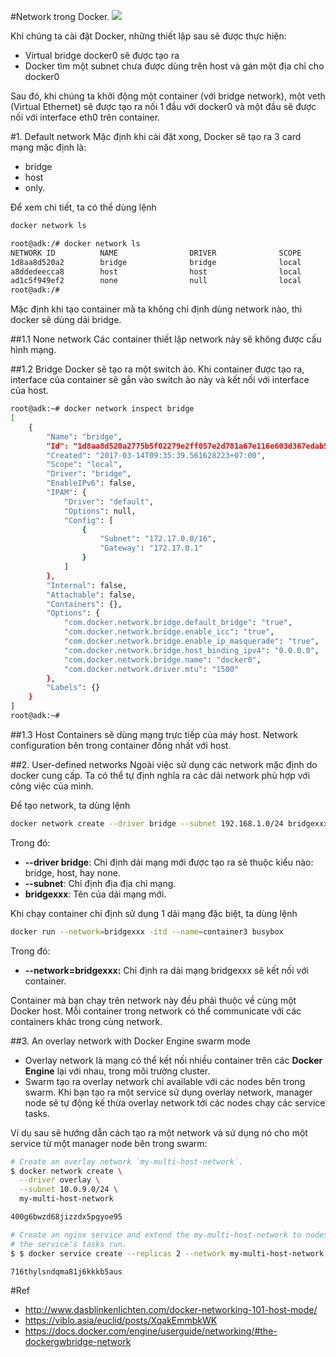 #Network trong Docker.
![](https://camo.githubusercontent.com/d2c856d1986260ace4a29c8478e17bba09dacc13/687474703a2f2f692e696d6775722e636f6d2f614e534a3639792e706e67)

Khi chúng ta cài đặt Docker, những thiết lập sau sẽ được thực hiện:
  - Virtual bridge docker0 sẽ được tạo ra
  - Docker tìm một subnet chưa được dùng trên host và gán một địa chỉ cho docker0

Sau đó, khi chúng ta khởi động một container (với bridge network), một veth (Virtual Ethernet) sẽ được tạo ra nối 1 đầu với docker0 và một đầu sẽ được nối với interface eth0 trên container.

#1. Default network
Mặc định khi cài đặt xong, Docker sẽ tạo ra 3 card mạng mặc định là:
- bridge
- host
- only.

Để xem chi tiết, ta có thể dùng lệnh
```sh
docker network ls
```

```sh
root@adk:/# docker network ls
NETWORK ID          NAME                DRIVER              SCOPE
1d8aa8d520a2        bridge              bridge              local
a8ddedeecca8        host                host                local
ad1c5f949ef2        none                null                local
root@adk:/# 
```

Mặc định khi tạo container mà ta không chỉ định dùng network nào, thì docker sẽ dùng dải bridge.

##1.1 None network
Các container thiết lập network này sẽ không được cấu hình mạng. 

##1.2 Bridge
Docker sẽ tạo ra một switch ảo. Khi container được tạo ra, interface của container sẽ gắn vào switch ảo này và kết nối với interface của host.

```sh
root@adk:~# docker network inspect bridge
[
    {
        "Name": "bridge",
        "Id": "1d8aa8d520a2775b5f02279e2ff057e2d781a67e116e603d367edab58211a5d9",
        "Created": "2017-03-14T09:35:39.561628223+07:00",
        "Scope": "local",
        "Driver": "bridge",
        "EnableIPv6": false,
        "IPAM": {
            "Driver": "default",
            "Options": null,
            "Config": [
                {
                    "Subnet": "172.17.0.0/16",
                    "Gateway": "172.17.0.1"
                }
            ]
        },
        "Internal": false,
        "Attachable": false,
        "Containers": {},
        "Options": {
            "com.docker.network.bridge.default_bridge": "true",
            "com.docker.network.bridge.enable_icc": "true",
            "com.docker.network.bridge.enable_ip_masquerade": "true",
            "com.docker.network.bridge.host_binding_ipv4": "0.0.0.0",
            "com.docker.network.bridge.name": "docker0",
            "com.docker.network.driver.mtu": "1500"
        },
        "Labels": {}
    }
]
root@adk:~# 
```

##1.3 Host
Containers sẽ dùng mạng trực tiếp của máy host. Network configuration bên trong container đồng nhất với host.

##2. User-defined networks
Ngoài việc sử dụng các network mặc định do docker cung cấp. Ta có thể tự định nghĩa ra các dải network phù hợp
với công việc của mình.

Để tạo network, ta dùng lệnh
```sh
docker network create --driver bridge --subnet 192.168.1.0/24 bridgexxx
```
Trong đó:
- **--driver bridge**: Chỉ định dải mạng mới được tạo ra sẽ thuộc kiểu nào: bridge, host, hay none.
- **--subnet**: Chỉ định địa địa chỉ mạng.
- **bridgexxx**: Tên của dải mạng mới.

Khi chạy container chỉ định sử dụng 1 dải mạng đặc biệt, ta dùng lệnh
```sh
docker run --network=bridgexxx -itd --name=container3 busybox
```
Trong đó:
  - **--network=bridgexxx:** Chỉ định ra dải mạng bridgexxx sẽ kết nối với container.

Container mà bạn chạy trên network này đều phải thuộc về cùng một Docker host. Mỗi container trong network có thể communicate với các containers khác trong cùng network.

##3. An overlay network with Docker Engine swarm mode
- Overlay network là mạng có thể kết nối nhiều container trên các **Docker Engine** lại với nhau, trong môi trường cluster.
- Swarm tạo ra overlay network chỉ available với các nodes bên trong swarm. Khi bạn tạo ra một service sử dụng overlay network, manager node sẽ tự động kế thừa overlay network tới các nodes chạy các service tasks.

Ví dụ sau sẽ hướng dẫn cách tạo ra một network và sử dụng nó cho một service từ một manager node bên trong swarm:
```sh
# Create an overlay network `my-multi-host-network`.
$ docker network create \
  --driver overlay \
  --subnet 10.0.9.0/24 \
  my-multi-host-network

400g6bwzd68jizzdx5pgyoe95

# Create an nginx service and extend the my-multi-host-network to nodes where
# the service's tasks run.
$ $ docker service create --replicas 2 --network my-multi-host-network --name my-web nginx

716thylsndqma81j6kkkb5aus
```

#Ref
- http://www.dasblinkenlichten.com/docker-networking-101-host-mode/
- https://viblo.asia/euclid/posts/XqakEmmbkWK
- https://docs.docker.com/engine/userguide/networking/#the-dockergwbridge-network
